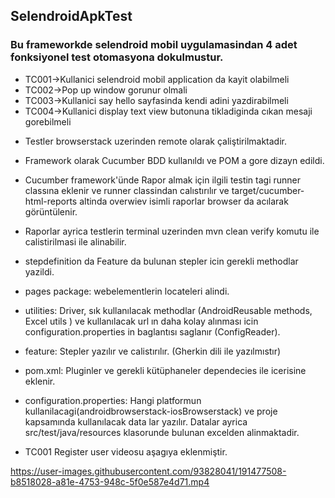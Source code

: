 ## SelendroidApkTest

### Bu frameworkde selendroid mobil uygulamasindan 4 adet fonksiyonel test otomasyona dokulmustur.  

* TC001->Kullanici selendroid mobil application da kayit olabilmeli
* TC002->Pop up window gorunur olmali
* TC003->Kullanici say hello sayfasinda kendi adini yazdirabilmeli
* TC004->Kullanici display text view butonuna tikladiginda cıkan mesaji gorebilmeli

- Testler browserstack uzerinden remote olarak çaliştirilmaktadir.

- Framework olarak Cucumber BDD kullanıldı ve POM a gore dizayn edildi.

- Cucumber framework'ünde Rapor almak için ilgili testin tagi runner classına eklenir ve runner classindan calıstırılır ve target/cucumber-html-reports altinda overwiev isimli raporlar browser da acılarak görüntülenir.

- Raporlar ayrica testlerin terminal uzerinden mvn clean verify komutu ile calistirilmasi ile alinabilir.

- stepdefinition da
Feature da bulunan stepler icin gerekli methodlar yazildi.

- pages package:
webelementlerin locateleri alindi.

- utilities: 
Driver, sık kullanılacak methodlar (AndroidReusable methods, Excel utils ) ve kullanılacak url ın daha kolay alınması icin configuration.properties
in baglantısı saglanır (ConfigReader).

- feature:
Stepler yazılır ve calistırılır. (Gherkin dili ile yazılmıstır)

- pom.xml:
Pluginler ve gerekli kütüphaneler dependecies ile icerisine eklenir.

- configuration.properties:
Hangi platformun kullanilacagi(androidbrowserstack-iosBrowserstack) ve proje kapsamında kullanılacak data lar yazılır. Datalar ayrica src/test/java/resources klasorunde bulunan excelden alinmaktadir.

- TC001 Register user videosu aşagıya eklenmiştir.


https://user-images.githubusercontent.com/93828041/191477508-b8518028-a81e-4753-948c-5f0e587e4d71.mp4


